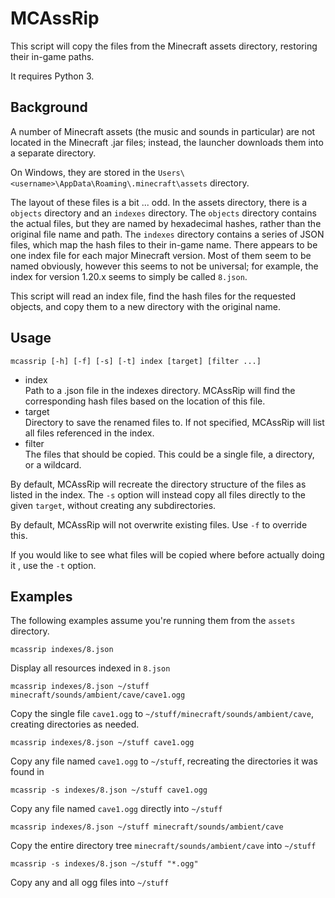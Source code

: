 MCAssRip
========

This script will copy the files from the Minecraft assets directory, restoring their in-game paths.

It requires Python 3.

Background
----------

A number of Minecraft assets (the music and sounds in particular) are not located in the Minecraft .jar files; instead, the launcher downloads them into a separate directory.

On Windows, they are stored in the `Users\<username>\AppData\Roaming\.minecraft\assets` directory.

The layout of these files is a bit ... odd. In the assets directory, there is a `objects` directory and an `indexes` directory. The `objects` directory contains the actual files, but they are named by hexadecimal hashes, rather than the original file name and path. The `indexes` directory contains a series of JSON files, which map the hash files to their in-game name. There appears to be one index file for each major Minecraft version. Most of them seem to be named obviously, however this seems to not be universal; for example, the index for version 1.20.x seems to simply be called `8.json`.

This script will read an index file, find the hash files for the requested objects, and copy them to a new directory with the original name.

Usage
-----

```
mcassrip [-h] [-f] [-s] [-t] index [target] [filter ...]
```

* index  
  Path to a .json file in the indexes directory. MCAssRip will find the
  corresponding hash files based on the location of this file.
* target  
  Directory to save the renamed files to. If not specified, MCAssRip will list
  all files referenced in the index.
* filter  
  The files that should be copied. This could be a single file, a directory, or
  a wildcard.

By default, MCAssRip will recreate the directory structure of the files as
listed in the index. The `-s` option will instead copy all files directly to
the given `target`, without creating any subdirectories.

By default, MCAssRip will not overwrite existing files. Use `-f` to override this.

If you would like to see what files will be copied where before actually doing
it , use the `-t` option.

Examples
--------

The following examples assume you're running them from the `assets` directory.

```
mcassrip indexes/8.json
```

Display all resources indexed in `8.json`

```
mcassrip indexes/8.json ~/stuff minecraft/sounds/ambient/cave/cave1.ogg
```

Copy the single file `cave1.ogg` to
`~/stuff/minecraft/sounds/ambient/cave`, creating directories as needed.

```
mcassrip indexes/8.json ~/stuff cave1.ogg
```

Copy any file named `cave1.ogg` to `~/stuff`, recreating the directories it was
found in

```
mcassrip -s indexes/8.json ~/stuff cave1.ogg
```

Copy any file named `cave1.ogg` directly into `~/stuff`

```
mcassrip indexes/8.json ~/stuff minecraft/sounds/ambient/cave
```

Copy the entire directory tree `minecraft/sounds/ambient/cave` into `~/stuff`

```
mcassrip -s indexes/8.json ~/stuff "*.ogg"
```

Copy any and all ogg files into `~/stuff`



